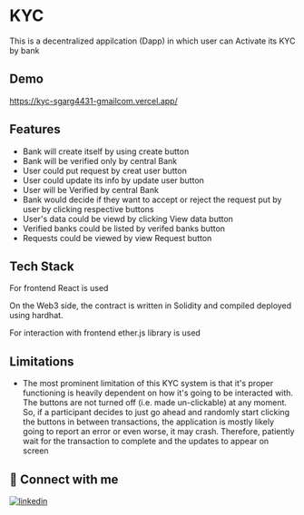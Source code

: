
# KYC

This is a decentralized appilcation (Dapp) in which user can Activate its KYC by bank 


## Demo

https://kyc-sgarg4431-gmailcom.vercel.app/


## Features

- Bank will create itself by using create button
- Bank will be verified only by central Bank
- User could put request by creat user button
- User could update its info by update user button
- User will be Verified by central Bank
- Bank would decide if they want to accept or reject the request put by user by clicking respective buttons
- User's data could be viewd by clicking View data button
- Verified banks could be listed by verifed banks button
- Requests could be viewed by view Request button
## Tech Stack
For frontend React is used

On the Web3 side, the contract is written in Solidity and compiled deployed using hardhat. 
 
For interaction with frontend ether.js library is used
## Limitations

- The most prominent limitation of this KYC system is that it's proper functioning is heavily dependent on how it's going to be interacted with. The buttons are not turned off (i.e. made un-clickable) at any moment. So, if a participant decides to just go ahead and randomly start clicking the buttons in between transactions, the application is mostly likely going to report an error or even worse, it may crash. Therefore, patiently wait for the transaction to complete and the updates to appear on screen




 
## 🔗 Connect with me
[![linkedin](https://img.shields.io/badge/linkedin-0A66C2?style=for-the-badge&logo=linkedin&logoColor=white)](https://www.linkedin.com/in/shubham-garg-6232181b8/)


